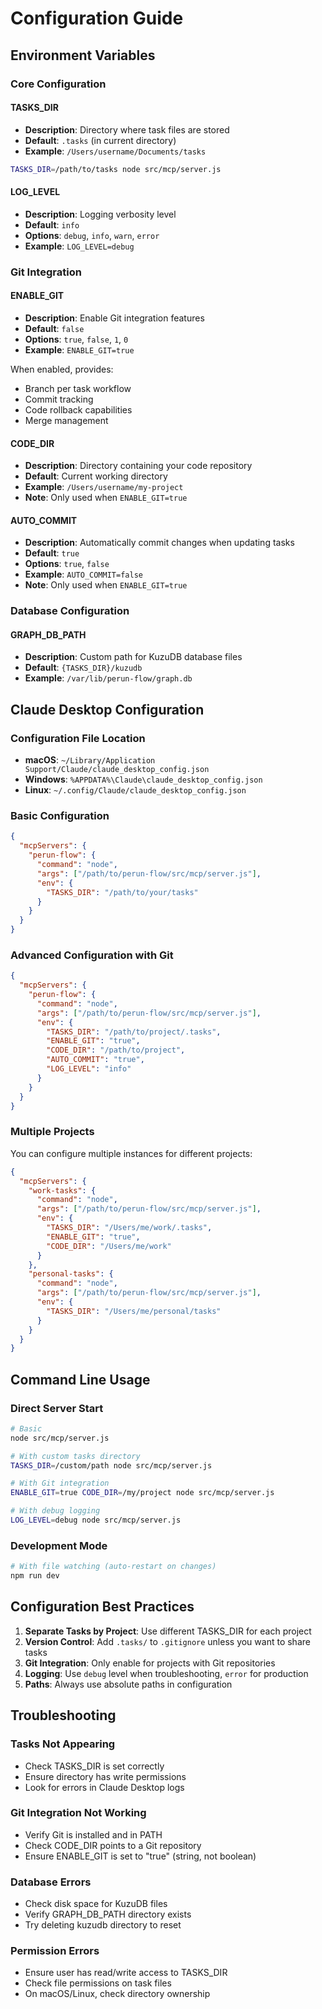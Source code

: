 # Configuration Guide

## Environment Variables

### Core Configuration

#### TASKS_DIR
- **Description**: Directory where task files are stored
- **Default**: `.tasks` (in current directory)
- **Example**: `/Users/username/Documents/tasks`

```bash
TASKS_DIR=/path/to/tasks node src/mcp/server.js
```

#### LOG_LEVEL
- **Description**: Logging verbosity level
- **Default**: `info`
- **Options**: `debug`, `info`, `warn`, `error`
- **Example**: `LOG_LEVEL=debug`

### Git Integration

#### ENABLE_GIT
- **Description**: Enable Git integration features
- **Default**: `false`
- **Options**: `true`, `false`, `1`, `0`
- **Example**: `ENABLE_GIT=true`

When enabled, provides:
- Branch per task workflow
- Commit tracking
- Code rollback capabilities
- Merge management

#### CODE_DIR
- **Description**: Directory containing your code repository
- **Default**: Current working directory
- **Example**: `/Users/username/my-project`
- **Note**: Only used when `ENABLE_GIT=true`

#### AUTO_COMMIT
- **Description**: Automatically commit changes when updating tasks
- **Default**: `true`
- **Options**: `true`, `false`
- **Example**: `AUTO_COMMIT=false`
- **Note**: Only used when `ENABLE_GIT=true`

### Database Configuration

#### GRAPH_DB_PATH
- **Description**: Custom path for KuzuDB database files
- **Default**: `{TASKS_DIR}/kuzudb`
- **Example**: `/var/lib/perun-flow/graph.db`

## Claude Desktop Configuration

### Configuration File Location

- **macOS**: `~/Library/Application Support/Claude/claude_desktop_config.json`
- **Windows**: `%APPDATA%\Claude\claude_desktop_config.json`
- **Linux**: `~/.config/Claude/claude_desktop_config.json`

### Basic Configuration

```json
{
  "mcpServers": {
    "perun-flow": {
      "command": "node",
      "args": ["/path/to/perun-flow/src/mcp/server.js"],
      "env": {
        "TASKS_DIR": "/path/to/your/tasks"
      }
    }
  }
}
```

### Advanced Configuration with Git

```json
{
  "mcpServers": {
    "perun-flow": {
      "command": "node",
      "args": ["/path/to/perun-flow/src/mcp/server.js"],
      "env": {
        "TASKS_DIR": "/path/to/project/.tasks",
        "ENABLE_GIT": "true",
        "CODE_DIR": "/path/to/project",
        "AUTO_COMMIT": "true",
        "LOG_LEVEL": "info"
      }
    }
  }
}
```

### Multiple Projects

You can configure multiple instances for different projects:

```json
{
  "mcpServers": {
    "work-tasks": {
      "command": "node",
      "args": ["/path/to/perun-flow/src/mcp/server.js"],
      "env": {
        "TASKS_DIR": "/Users/me/work/.tasks",
        "ENABLE_GIT": "true",
        "CODE_DIR": "/Users/me/work"
      }
    },
    "personal-tasks": {
      "command": "node",
      "args": ["/path/to/perun-flow/src/mcp/server.js"],
      "env": {
        "TASKS_DIR": "/Users/me/personal/tasks"
      }
    }
  }
}
```

## Command Line Usage

### Direct Server Start
```bash
# Basic
node src/mcp/server.js

# With custom tasks directory
TASKS_DIR=/custom/path node src/mcp/server.js

# With Git integration
ENABLE_GIT=true CODE_DIR=/my/project node src/mcp/server.js

# With debug logging
LOG_LEVEL=debug node src/mcp/server.js
```

### Development Mode
```bash
# With file watching (auto-restart on changes)
npm run dev
```

## Configuration Best Practices

1. **Separate Tasks by Project**: Use different TASKS_DIR for each project
2. **Version Control**: Add `.tasks/` to `.gitignore` unless you want to share tasks
3. **Git Integration**: Only enable for projects with Git repositories
4. **Logging**: Use `debug` level when troubleshooting, `error` for production
5. **Paths**: Always use absolute paths in configuration

## Troubleshooting

### Tasks Not Appearing
- Check TASKS_DIR is set correctly
- Ensure directory has write permissions
- Look for errors in Claude Desktop logs

### Git Integration Not Working
- Verify Git is installed and in PATH
- Check CODE_DIR points to a Git repository
- Ensure ENABLE_GIT is set to "true" (string, not boolean)

### Database Errors
- Check disk space for KuzuDB files
- Verify GRAPH_DB_PATH directory exists
- Try deleting kuzudb directory to reset

### Permission Errors
- Ensure user has read/write access to TASKS_DIR
- Check file permissions on task files
- On macOS/Linux, check directory ownership